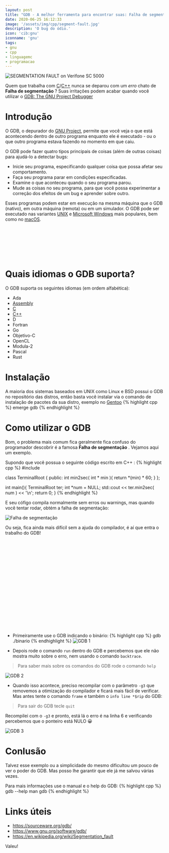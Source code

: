```yaml
---
layout: post
title: "GDB - A melhor ferramenta para encontrar suas: Falha de segmentação"
date: 2020-06-25 16:12:33
image: '/assets/img/cpp/segment-fault.jpg'
description: 'O bug do ódio.'
icon: 'cib:gnu'
iconname: 'gnu'
tags:
- gnu
- cpp
- linguagemc
- programacao
---
```


![SEGMENTATION FAULT on Verifone SC 5000](/assets/img/cpp/segment-fault.jpg)

Quem que trabalha com [C](https://terminalroot.com.br/tags/#linguagemc)/[C++](https://terminalroot.com.br/tags/#cpp) nunca se deparou com um *erro* chato de **Falha de segmentação** ? Suas irritações podem acabar quando você utilizar o [GDB: The GNU Project Debugger](https://www.gnu.org/software/gdb/)

# Introdução
O GDB, o depurador do [GNU Project](https://terminalroot.com.br/tags/#gnu), permite que você veja o que está acontecendo dentro de outro programa enquanto ele é executado - ou o que outro programa estava fazendo no momento em que caiu.

O GDB pode fazer quatro tipos principais de coisas (além de outras coisas) para ajudá-lo a detectar bugs:
+ Inicie seu programa, especificando qualquer coisa que possa afetar seu comportamento.
+ Faça seu programa parar em condições especificadas.
+ Examine o que aconteceu quando o seu programa parou.
+ Mude as coisas no seu programa, para que você possa experimentar a correção dos efeitos de um bug e aprender sobre outro.

Esses programas podem estar em execução na mesma máquina que o GDB (nativo), em outra máquina (remota) ou em um simulador. O GDB pode ser executado nas variantes [UNIX](https://terminalroot.com.br/tags/#unix) e [Microsoft Windows](https://terminalroot.com.br/tags/#windows) mais populares, bem como no [macOS](https://terminalroot.com.br/tags/#macos).

<!-- LISTA MIN -->
<script async src="//pagead2.googlesyndication.com/pagead/js/adsbygoogle.js"></script>
<ins class="adsbygoogle"
style="display:inline-block;width:730px;height:95px"
data-ad-client="ca-pub-2838251107855362"
data-ad-slot="5351066970"></ins>
<script>
(adsbygoogle = window.adsbygoogle || []).push({});
</script>

# Quais idiomas o GDB suporta?
O GDB suporta os seguintes idiomas (em ordem alfabética):

+ Ada
+ [Assembly](https://terminalroot.com.br/2019/10/linguagem-de-programacao.html)
+ [C](https://terminalroot.com.br/tags/#linguagemc)
+ [C++](https://terminalroot.com.br/cpp)
+ D
+ Fortran
+ Go
+ Objetivo-C
+ OpenCL
+ Modula-2
+ Pascal
+ Rust

# Instalação
A maioria dos sistemas baseados em UNIX como Linux e BSD possui o GDB no repositório das distros, então basta você instalar via o comando de instalação de pacotes da sua distro, exemplo no [Gentoo](https://terminalroot.com.br/tags/#gentoo)
{% highlight cpp %}
emerge gdb
{% endhighlight %}

# Como utilizar o GDB
Bom, o problema mais comum fica geralmente fica confuso do programador descobrir é a famosa **Falha de segmentação** . Vejamos aqui um exemplo.

Supondo que você possua o seguinte código escrito em C++ :
{% highlight cpp %}
#include <iostream>

class TerminalRoot {
  public:
    int min2sec( int * min ){
       return *(min) * 60; 
    }
};

int main(){
  TerminalRoot ter;
  int *num = NULL;
  std::cout << ter.min2sec( num ) << '\n';
  return 0;
}
{% endhighlight %}

E seu cófigo compila normalmente sem erros ou warnings, mas quando você tentar rodar, obtém a falha de segmentação:

![Falha de segmentação](/assets/img/cpp/falha-de-segmentacao.png)

Ou seja, fica ainda mais difícil sem a ajuda do compilador, é aí que entra o trabalho do GDB!

<!-- QUADRADO -->
<script async src="//pagead2.googlesyndication.com/pagead/js/adsbygoogle.js"></script>
<ins class="adsbygoogle"
style="display:inline-block;width:336px;height:280px"
data-ad-client="ca-pub-2838251107855362"
data-ad-slot="5351066970"></ins>
<script>
(adsbygoogle = window.adsbygoogle || []).push({});
</script>

+ Primeiramente use o GDB indicando o binário:
{% highlight cpp %}
gdb ./binario
{% endhighlight %}
![GDB 1](/assets/img/cpp/gdb-1.png)

+ Depois rode o comando `run` dentro do GDB e percebemos que ele não mostra muito sobre o erro, nem usando o comando `backtrace`.
> Para saber mais sobre os comandos do GDB rode o comando `help`

![GDB 2](/assets/img/cpp/gdb-2.png)

+ Quando isso acontece, preciso recompilar com o parâmetro `-g3` que removemos a otimização do compilador e ficará mais fácil de verificar. Mas antes tente o comando `frame` e também o `info line *$rip` do GDB:
> Para sair do GDB tecle `quit`

Recompilei com o `-g3` e pronto, está lá o erro é na linha 6 e verificando percebemos que o ponteiro está NULO 😀️

![GDB 3](/assets/img/cpp/gdb-3.png)

# Conlusão
Talvez esse exemplo ou a simplicidade do mesmo dificultou um pouco de ver o poder do GDB. Mas posso lhe garantir que ele já me salvou várias vezes.

Para mais informações use o manual e o help do GDB:
{% highlight cpp %}
gdb --help
man gdb
{% endhighlight %}
# Links úteis
+ <https://sourceware.org/gdb/>
+ <https://www.gnu.org/software/gdb/>
+ <https://en.wikipedia.org/wiki/Segmentation_fault>


Valeu!





